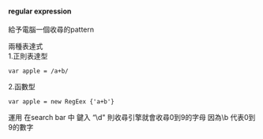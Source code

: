 #### regular expression   
給予電腦一個收尋的pattern 

 兩種表達式  
 1.正則表達型 
 
    var apple = /a+b/   
 
 2.函數型
 
    var apple = new RegEex {'a+b'} 
    
 運用  在search bar 中 鍵入 “\d" 
 則收尋引擎就會收尋0到9的字母 
 因為\\b 代表0到9的數字  

